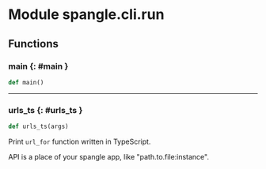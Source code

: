 # Module spangle.cli.run


## Functions

### main {: #main }

```python
def main()
```


------

### urls_ts {: #urls_ts }

```python
def urls_ts(args)
```

Print `url_for` function written in TypeScript.

API is a place of your spangle app, like "path.to.file:instance".
